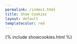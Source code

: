 ```yaml
---
permalink: /index1.html
title: Show Cookiez
layout: default
templatecolor: red
---
```


{% include showcookies.html %}
